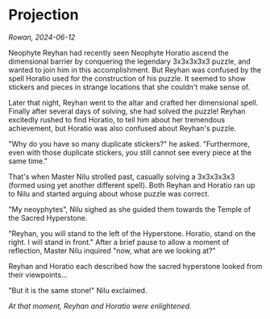 # Projection

_Rowan, 2024-06-12_

Neophyte Reyhan had recently seen Neophyte Horatio ascend the dimensional barrier by conquering the legendary 3x3x3x3x3 puzzle, and wanted to join him in this accomplishment. But Reyhan was confused by the spell Horatio used for the construction of his puzzle. It seemed to show stickers and pieces in strange locations that she couldn't make sense of.

Later that night, Reyhan went to the altar and crafted her dimensional spell. Finally after several days of solving, she had solved the puzzle! Reyhan excitedly rushed to find Horatio, to tell him about her tremendous achievement, but Horatio was also confused about Reyhan's puzzle. 

"Why do you have so many duplicate stickers?" he asked. "Furthermore, even with those duplicate stickers, you still cannot see every piece at the same time."

That's when Master Nilu strolled past, casually solving a 3x3x3x3x3 (formed using yet another different spell). Both Reyhan and Horatio ran up to Nilu and started arguing about whose puzzle was correct.

"My neoyphytes", Nilu sighed as she guided them towards the Temple of the Sacred Hyperstone.

"Reyhan, you will stand to the left of the Hyperstone. Horatio, stand on the right. I will stand in front." After a brief pause to allow a moment of reflection, Master Nilu inquired "now, what are we looking at?"

Reyhan and Horatio each described how the sacred hyperstone looked from their viewpoints...

"But it is the same stone!" Nilu exclaimed.

_At that moment, Reyhan and Horatio were enlightened._ 